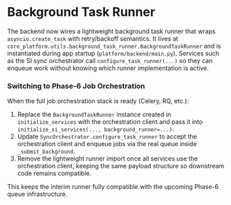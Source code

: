 # Background Task Runner

The backend now wires a lightweight background task runner that wraps
`asyncio.create_task` with retry/backoff semantics. It lives at
`core_platform.utils.background_task_runner.BackgroundTaskRunner` and is
instantiated during app startup (`platform/backend/main.py`). Services such as
the SI sync orchestrator call `configure_task_runner(...)` so they can enqueue
work without knowing which runner implementation is active.

### Switching to Phase-6 Job Orchestration

When the full job orchestration stack is ready (Celery, RQ, etc.):

1. Replace the `BackgroundTaskRunner` instance created in `initialize_services`
   with the orchestration client and pass it into
   `initialize_si_services(..., background_runner=...)`.
2. Update `SyncOrchestrator.configure_task_runner` to accept the orchestration
   client and enqueue jobs via the real queue inside `_submit_background`.
3. Remove the lightweight runner import once all services use the orchestration
   client, keeping the same payload structure so downstream code remains
   compatible.

This keeps the interim runner fully compatible with the upcoming Phase-6 queue
infrastructure.
